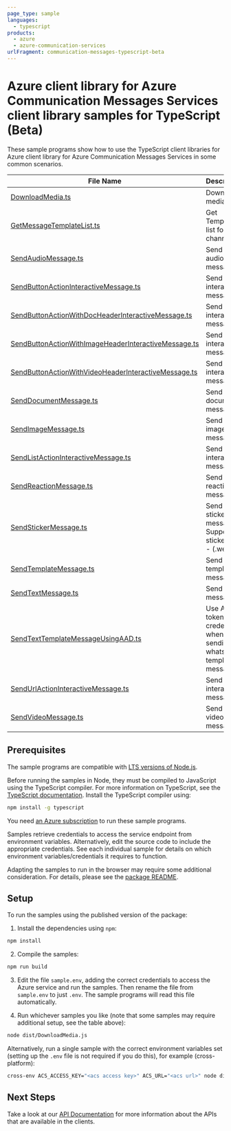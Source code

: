 ```yaml
---
page_type: sample
languages:
  - typescript
products:
  - azure
  - azure-communication-services
urlFragment: communication-messages-typescript-beta
---
```


# Azure client library for Azure Communication Messages Services client library samples for TypeScript (Beta)

These sample programs show how to use the TypeScript client libraries for Azure client library for Azure Communication Messages Services in some common scenarios.

| **File Name**                                                                                             | **Description**                                                     |
| --------------------------------------------------------------------------------------------------------- | ------------------------------------------------------------------- |
| [DownloadMedia.ts][downloadmedia]                                                                         | Download a media file                                               |
| [GetMessageTemplateList.ts][getmessagetemplatelist]                                                       | Get Template list for a channel                                     |
| [SendAudioMessage.ts][sendaudiomessage]                                                                   | Send a audio message                                                |
| [SendButtonActionInteractiveMessage.ts][sendbuttonactioninteractivemessage]                               | Send a interactive message                                          |
| [SendButtonActionWithDocHeaderInteractiveMessage.ts][sendbuttonactionwithdocheaderinteractivemessage]     | Send a interactive message                                          |
| [SendButtonActionWithImageHeaderInteractiveMessage.ts][sendbuttonactionwithimageheaderinteractivemessage] | Send a interactive message                                          |
| [SendButtonActionWithVideoHeaderInteractiveMessage.ts][sendbuttonactionwithvideoheaderinteractivemessage] | Send a interactive message                                          |
| [SendDocumentMessage.ts][senddocumentmessage]                                                             | Send a document message                                             |
| [SendImageMessage.ts][sendimagemessage]                                                                   | Send an image message                                               |
| [SendListActionInteractiveMessage.ts][sendlistactioninteractivemessage]                                   | Send a interactive message                                          |
| [SendReactionMessage.ts][sendreactionmessage]                                                             | Send a reaction message                                             |
| [SendStickerMessage.ts][sendstickermessage]                                                               | Send a sticker message. Supported sticker type - (.webp)            |
| [SendTemplateMessage.ts][sendtemplatemessage]                                                             | Send a template message                                             |
| [SendTextMessage.ts][sendtextmessage]                                                                     | Send a text message                                                 |
| [SendTextTemplateMessageUsingAAD.ts][sendtexttemplatemessageusingaad]                                     | Use AAD token credentials when sending a whatsapp template message. |
| [SendUrlActionInteractiveMessage.ts][sendurlactioninteractivemessage]                                     | Send a interactive message                                          |
| [SendVideoMessage.ts][sendvideomessage]                                                                   | Send a video message                                                |

## Prerequisites

The sample programs are compatible with [LTS versions of Node.js](https://github.com/nodejs/release#release-schedule).

Before running the samples in Node, they must be compiled to JavaScript using the TypeScript compiler. For more information on TypeScript, see the [TypeScript documentation][typescript]. Install the TypeScript compiler using:

```bash
npm install -g typescript
```

You need [an Azure subscription][freesub] to run these sample programs.

Samples retrieve credentials to access the service endpoint from environment variables. Alternatively, edit the source code to include the appropriate credentials. See each individual sample for details on which environment variables/credentials it requires to function.

Adapting the samples to run in the browser may require some additional consideration. For details, please see the [package README][package].

## Setup

To run the samples using the published version of the package:

1. Install the dependencies using `npm`:

```bash
npm install
```

2. Compile the samples:

```bash
npm run build
```

3. Edit the file `sample.env`, adding the correct credentials to access the Azure service and run the samples. Then rename the file from `sample.env` to just `.env`. The sample programs will read this file automatically.

4. Run whichever samples you like (note that some samples may require additional setup, see the table above):

```bash
node dist/DownloadMedia.js
```

Alternatively, run a single sample with the correct environment variables set (setting up the `.env` file is not required if you do this), for example (cross-platform):

```bash
cross-env ACS_ACCESS_KEY="<acs access key>" ACS_URL="<acs url>" node dist/DownloadMedia.js
```

## Next Steps

Take a look at our [API Documentation][apiref] for more information about the APIs that are available in the clients.

[downloadmedia]: https://github.com/Azure/azure-sdk-for-js/blob/main/sdk/communication/communication-messages-rest/samples/v2-beta/typescript/src/DownloadMedia.ts
[getmessagetemplatelist]: https://github.com/Azure/azure-sdk-for-js/blob/main/sdk/communication/communication-messages-rest/samples/v2-beta/typescript/src/GetMessageTemplateList.ts
[sendaudiomessage]: https://github.com/Azure/azure-sdk-for-js/blob/main/sdk/communication/communication-messages-rest/samples/v2-beta/typescript/src/SendAudioMessage.ts
[sendbuttonactioninteractivemessage]: https://github.com/Azure/azure-sdk-for-js/blob/main/sdk/communication/communication-messages-rest/samples/v2-beta/typescript/src/SendButtonActionInteractiveMessage.ts
[sendbuttonactionwithdocheaderinteractivemessage]: https://github.com/Azure/azure-sdk-for-js/blob/main/sdk/communication/communication-messages-rest/samples/v2-beta/typescript/src/SendButtonActionWithDocHeaderInteractiveMessage.ts
[sendbuttonactionwithimageheaderinteractivemessage]: https://github.com/Azure/azure-sdk-for-js/blob/main/sdk/communication/communication-messages-rest/samples/v2-beta/typescript/src/SendButtonActionWithImageHeaderInteractiveMessage.ts
[sendbuttonactionwithvideoheaderinteractivemessage]: https://github.com/Azure/azure-sdk-for-js/blob/main/sdk/communication/communication-messages-rest/samples/v2-beta/typescript/src/SendButtonActionWithVideoHeaderInteractiveMessage.ts
[senddocumentmessage]: https://github.com/Azure/azure-sdk-for-js/blob/main/sdk/communication/communication-messages-rest/samples/v2-beta/typescript/src/SendDocumentMessage.ts
[sendimagemessage]: https://github.com/Azure/azure-sdk-for-js/blob/main/sdk/communication/communication-messages-rest/samples/v2-beta/typescript/src/SendImageMessage.ts
[sendlistactioninteractivemessage]: https://github.com/Azure/azure-sdk-for-js/blob/main/sdk/communication/communication-messages-rest/samples/v2-beta/typescript/src/SendListActionInteractiveMessage.ts
[sendreactionmessage]: https://github.com/Azure/azure-sdk-for-js/blob/main/sdk/communication/communication-messages-rest/samples/v2-beta/typescript/src/SendReactionMessage.ts
[sendstickermessage]: https://github.com/Azure/azure-sdk-for-js/blob/main/sdk/communication/communication-messages-rest/samples/v2-beta/typescript/src/SendStickerMessage.ts
[sendtemplatemessage]: https://github.com/Azure/azure-sdk-for-js/blob/main/sdk/communication/communication-messages-rest/samples/v2-beta/typescript/src/SendTemplateMessage.ts
[sendtextmessage]: https://github.com/Azure/azure-sdk-for-js/blob/main/sdk/communication/communication-messages-rest/samples/v2-beta/typescript/src/SendTextMessage.ts
[sendtexttemplatemessageusingaad]: https://github.com/Azure/azure-sdk-for-js/blob/main/sdk/communication/communication-messages-rest/samples/v2-beta/typescript/src/SendTextTemplateMessageUsingAAD.ts
[sendurlactioninteractivemessage]: https://github.com/Azure/azure-sdk-for-js/blob/main/sdk/communication/communication-messages-rest/samples/v2-beta/typescript/src/SendUrlActionInteractiveMessage.ts
[sendvideomessage]: https://github.com/Azure/azure-sdk-for-js/blob/main/sdk/communication/communication-messages-rest/samples/v2-beta/typescript/src/SendVideoMessage.ts
[apiref]: https://learn.microsoft.com/javascript/api/overview/azure/communication-messages-rest-readme?view=azure-node-latest
[freesub]: https://azure.microsoft.com/free/
[package]: https://github.com/Azure/azure-sdk-for-js/tree/main/sdk/communication/communication-messages-rest/README.md
[typescript]: https://www.typescriptlang.org/docs/home.html
